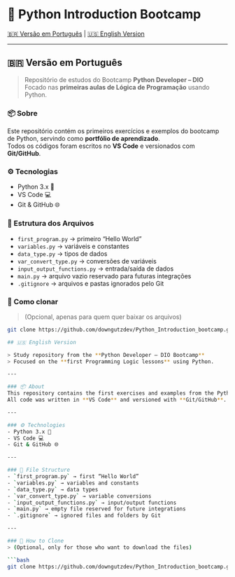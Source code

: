 # 🐍 Python Introduction Bootcamp

[🇧🇷 Versão em Português](#-versão-em-português) | [🇺🇸 English Version](#-us-english-version)

---

## 🇧🇷 Versão em Português

> Repositório de estudos do Bootcamp **Python Developer – DIO**  
> Focado nas **primeiras aulas de Lógica de Programação** usando Python.

### 📦 Sobre
Este repositório contém os primeiros exercícios e exemplos do bootcamp de Python, servindo como **portfólio de aprendizado**.  
Todos os códigos foram escritos no **VS Code** e versionados com **Git/GitHub**.

### ⚙️ Tecnologias
- Python 3.x 🐍
- VS Code 💻
- Git & GitHub 🌐

### 📁 Estrutura dos Arquivos
- `first_program.py` → primeiro “Hello World”
- `variables.py` → variáveis e constantes
- `data_type.py` → tipos de dados
- `var_convert_type.py` → conversões de variáveis
- `input_output_functions.py` → entrada/saída de dados
- `main.py` → arquivo vazio reservado para futuras integrações
- `.gitignore` → arquivos e pastas ignorados pelo Git

### 🚀 Como clonar
> (Opcional, apenas para quem quer baixar os arquivos)

```bash
git clone https://github.com/downgutzdev/Python_Introduction_bootcamp.git

## 🇺🇸 English Version

> Study repository from the **Python Developer – DIO Bootcamp**  
> Focused on the **first Programming Logic lessons** using Python.

---

### 📦 About
This repository contains the first exercises and examples from the Python bootcamp, serving as a **learning portfolio**.  
All code was written in **VS Code** and versioned with **Git/GitHub**.

---

### ⚙️ Technologies
- Python 3.x 🐍
- VS Code 💻
- Git & GitHub 🌐

---

### 📁 File Structure
- `first_program.py` → first “Hello World”
- `variables.py` → variables and constants
- `data_type.py` → data types
- `var_convert_type.py` → variable conversions
- `input_output_functions.py` → input/output functions
- `main.py` → empty file reserved for future integrations
- `.gitignore` → ignored files and folders by Git

---

### 🚀 How to Clone
> (Optional, only for those who want to download the files)

```bash
git clone https://github.com/downgutzdev/Python_Introduction_bootcamp.git

